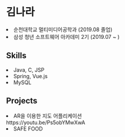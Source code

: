 
<h1> 김나라 </h1>
<li> 순천대학교 멀티미디어공학과 (2019.08 졸업)</li>
<li> 삼성 청년 소프트웨어 아카데미 2기 (2019.07 ~ ) </li>
<h2> Skills </h2>
<li>Java, C, JSP</li>
<li>Spring, Vue.js</li>
<li>MySQL</li>
<h2> Projects </h2>
<li>AR을 이용한 지도 어플리케이션</li>
https://youtu.be/Ps5obYMwXwA
<li>SAFE FOOD</li>
